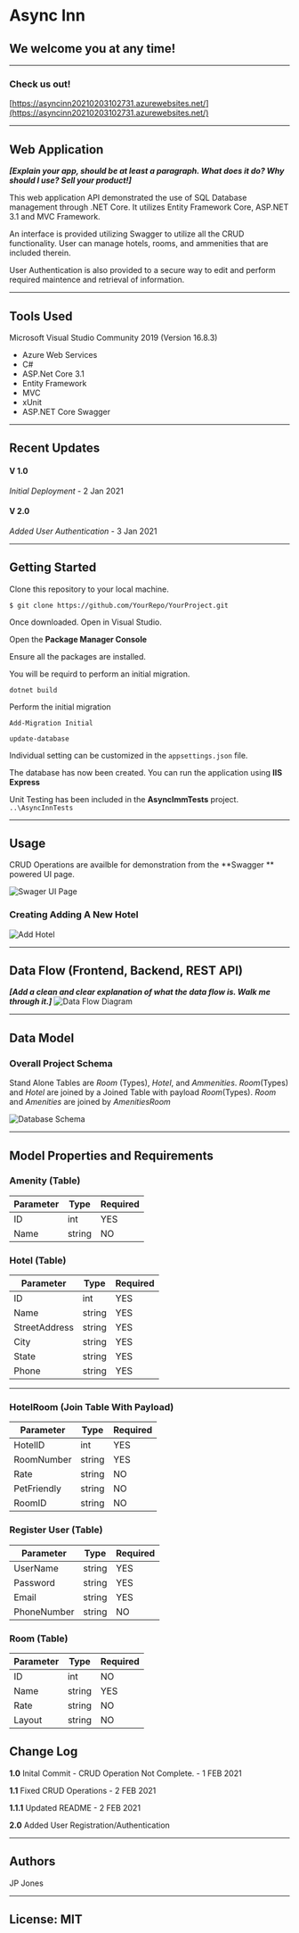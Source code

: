 # Async Inn

## We welcome you at any time!

---

### Check us out!

[https://asyncinn20210203102731.azurewebsites.net/](https://asyncinn20210203102731.azurewebsites.net/)

---
## Web Application
***[Explain your app, should be at least a paragraph. What does it do? Why should I use? Sell your product!]***

This web application API demonstrated the use of SQL Database management through .NET Core.  It utilizes Entity Framework Core, ASP.NET 3.1 and MVC Framework.

An interface is provided utilizing Swagger to utilize all the CRUD functionality.  User can manage hotels, rooms, and ammenities that are included therein.

User Authentication is also provided to a secure way to edit and perform required maintence and retrieval of information.

---

## Tools Used
Microsoft Visual Studio Community 2019 (Version 16.8.3)

- Azure Web Services 
- C#
- ASP.Net Core 3.1
- Entity Framework
- MVC
- xUnit 
- ASP.NET Core Swagger

---

## Recent Updates

#### V 1.0

*Initial Deployment* - 2 Jan 2021

#### V 2.0

*Added User Authentication* - 3 Jan 2021

---

## Getting Started

Clone this repository to your local machine.

```
$ git clone https://github.com/YourRepo/YourProject.git
```
Once downloaded.  Open in Visual Studio. 

Open the **Package Manager Console** 

Ensure all the packages are installed.


You will be requird to perform an initial migration.

``dotnet build``

Perform the initial migration

``Add-Migration Initial``

``update-database``

Individual setting can be customized in the `appsettings.json` file.

The database has now been created.  You can run the application using **IIS Express**

Unit Testing has been included in the **AsyncImmTests** project.
``..\AsyncInnTests``

---

## Usage
CRUD Operations are availble for demonstration from the **Swagger ** powered UI page.

![Swager UI Page](./assets/swagUI.png)

### Creating Adding A New Hotel
![Add Hotel](./assets/HotelAdd.png)

---

## Data Flow (Frontend, Backend, REST API)
***[Add a clean and clear explanation of what the data flow is. Walk me through it.]***
![Data Flow Diagram](/assets/img/flowchart.png)

---
## Data Model

### Overall Project Schema
Stand Alone Tables are *Room* (Types), *Hotel*, and *Ammenities*.  *Room*(Types) and *Hotel* are joined by a Joined Table with payload *Room*(Types).  *Room* and *Amenities* are joined by *AmenitiesRoom*

![Database Schema](./assets/ERD_11.png)

---
## Model Properties and Requirements

### Amenity (Table)

| Parameter | Type | Required |
| --- | --- | --- |
| ID  | int | YES |
| Name | string | NO |

### Hotel (Table)

| Parameter | Type | Required |
| --- | --- | --- |
| ID | int | YES |
| Name | string | YES |
| StreetAddress | string | YES |
| City | string | YES |
| State | string | YES |
| Phone | string | YES |

---

### HotelRoom (Join Table With Payload)

| Parameter | Type | Required |
| --- | --- | --- |
| HotelID | int | YES |
| RoomNumber | string | YES |
| Rate | string | NO |
| PetFriendly | string | NO |
| RoomID | string | NO |

### Register User (Table)

| Parameter | Type | Required |
| --- | --- | --- |
| UserName | string | YES |
| Password | string | YES |
| Email | string | YES |
| PhoneNumber | string | NO |

### Room (Table)

| Parameter | Type | Required |
| --- | --- | --- |
| ID | int | NO |
| Name | string | YES |
| Rate | string | NO |
| Layout | string | NO |

## Change Log

**1.0** Inital Commit - CRUD Operation Not Complete. - 1 FEB 2021

**1.1** Fixed CRUD Operations - 2 FEB 2021

**1.1.1** Updated README - 2 FEB 2021

**2.0**  Added User Registration/Authentication

---

## Authors
JP Jones

---

## License: MIT
